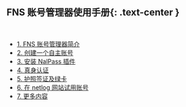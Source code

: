 FNS 账号管理器使用手册{: .text-center }
----------------------

&nbsp;

- [1. FNS 账号管理器简介](#1)
- [2. 创建一个自主账号](#2)
- [3. 安装 NalPass 插件](#3)
- [4. 真身认证](#4)
- [5. 护照签证及绿卡](#5)
- [6. 在 netlog 网站试用账号](#6)
- [7. 更多内容](#7)
